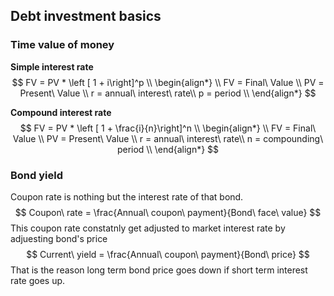## Debt investment basics





### Time value of money 





**Simple interest rate**
$$
FV = PV * \left [ 1 + i\right]^p
\\
\begin{align*} \\
FV = Final\ Value \\
PV = Present\ Value \\
r = annual\ interest\ rate\\
p = period \\
\end{align*}
$$


**Compound interest rate**
$$
FV = PV * \left [ 1 + \frac{i}{n}\right]^n
\\
\begin{align*} \\
FV = Final\ Value \\
PV = Present\ Value \\
r = annual\ interest\ rate\\
n = compounding\ period \\
\end{align*}
$$


### Bond yield

Coupon rate is nothing but the interest rate of that bond.
$$
Coupon\ rate = \frac{Annual\ coupon\ payment}{Bond\ face\ value}
$$
 This coupon rate constatnly get adjusted to market interest rate by adjuesting bond's price
$$
Current\ yield = \frac{Annual\ coupon\ payment}{Bond\ price}
$$
That is the reason long term bond price goes down if short term interest rate goes up.









 

 



